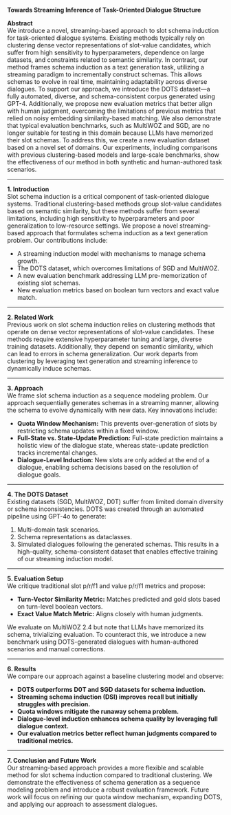 **Towards Streaming Inference of Task-Oriented Dialogue Structure**  

**Abstract**  
We introduce a novel, streaming-based approach to slot schema induction for task-oriented dialogue systems. Existing methods typically rely on clustering dense vector representations of slot-value candidates, which suffer from high sensitivity to hyperparameters, dependence on large datasets, and constraints related to semantic similarity. In contrast, our method frames schema induction as a text generation task, utilizing a streaming paradigm to incrementally construct schemas. This allows schemas to evolve in real time, maintaining adaptability across diverse dialogues.
To support our approach, we introduce the DOTS dataset—a fully automated, diverse, and schema-consistent corpus generated using GPT-4. Additionally, we propose new evaluation metrics that better align with human judgment, overcoming the limitations of previous metrics that relied on noisy embedding similarity-based matching.
We also demonstrate that typical evaluation benchmarks, such as MultiWOZ and SGD, are no longer suitable for testing in this domain because LLMs have memorized their slot schemas. To address this, we create a new evaluation dataset based on a novel set of domains. Our experiments, including comparisons with previous clustering-based models and large-scale benchmarks, show the effectiveness of our method in both synthetic and human-authored task scenarios.

---

**1. Introduction**  
Slot schema induction is a critical component of task-oriented dialogue systems. Traditional clustering-based methods group slot-value candidates based on semantic similarity, but these methods suffer from several limitations, including high sensitivity to hyperparameters and poor generalization to low-resource settings. We propose a novel streaming-based approach that formulates schema induction as a text generation problem. Our contributions include:
- A streaming induction model with mechanisms to manage schema growth.
- The DOTS dataset, which overcomes limitations of SGD and MultiWOZ.
- A new evaluation benchmark addressing LLM pre-memorization of existing slot schemas.
- New evaluation metrics based on boolean turn vectors and exact value match.

---

**2. Related Work**  
Previous work on slot schema induction relies on clustering methods that operate on dense vector representations of slot-value candidates. These methods require extensive hyperparameter tuning and large, diverse training datasets. Additionally, they depend on semantic similarity, which can lead to errors in schema generalization. Our work departs from clustering by leveraging text generation and streaming inference to dynamically induce schemas.

---

**3. Approach**  
We frame slot schema induction as a sequence modeling problem. Our approach sequentially generates schemas in a streaming manner, allowing the schema to evolve dynamically with new data. Key innovations include:
- **Quota Window Mechanism:** This prevents over-generation of slots by restricting schema updates within a fixed window.
- **Full-State vs. State-Update Prediction:** Full-state prediction maintains a holistic view of the dialogue state, whereas state-update prediction tracks incremental changes.
- **Dialogue-Level Induction:** New slots are only added at the end of a dialogue, enabling schema decisions based on the resolution of dialogue goals.

---

**4. The DOTS Dataset**  
Existing datasets (SGD, MultiWOZ, D0T) suffer from limited domain diversity or schema inconsistencies. DOTS was created through an automated pipeline using GPT-4o to generate:
1. Multi-domain task scenarios.
2. Schema representations as dataclasses.
3. Simulated dialogues following the generated schemas.
This results in a high-quality, schema-consistent dataset that enables effective training of our streaming induction model.

---

**5. Evaluation Setup**  
We critique traditional slot p/r/f1 and value p/r/f1 metrics and propose:
- **Turn-Vector Similarity Metric:** Matches predicted and gold slots based on turn-level boolean vectors.
- **Exact Value Match Metric:** Aligns closely with human judgments.

We evaluate on MultiWOZ 2.4 but note that LLMs have memorized its schema, trivializing evaluation. To counteract this, we introduce a new benchmark using DOTS-generated dialogues with human-authored scenarios and manual corrections.

---

**6. Results**  
We compare our approach against a baseline clustering model and observe:
- **DOTS outperforms D0T and SGD datasets for schema induction.**
- **Streaming schema induction (DSI) improves recall but initially struggles with precision.**
- **Quota windows mitigate the runaway schema problem.**
- **Dialogue-level induction enhances schema quality by leveraging full dialogue context.**
- **Our evaluation metrics better reflect human judgments compared to traditional metrics.**

---

**7. Conclusion and Future Work**  
Our streaming-based approach provides a more flexible and scalable method for slot schema induction compared to traditional clustering. We demonstrate the effectiveness of schema generation as a sequence modeling problem and introduce a robust evaluation framework. Future work will focus on refining our quota window mechanism, expanding DOTS, and applying our approach to assessment dialogues.
